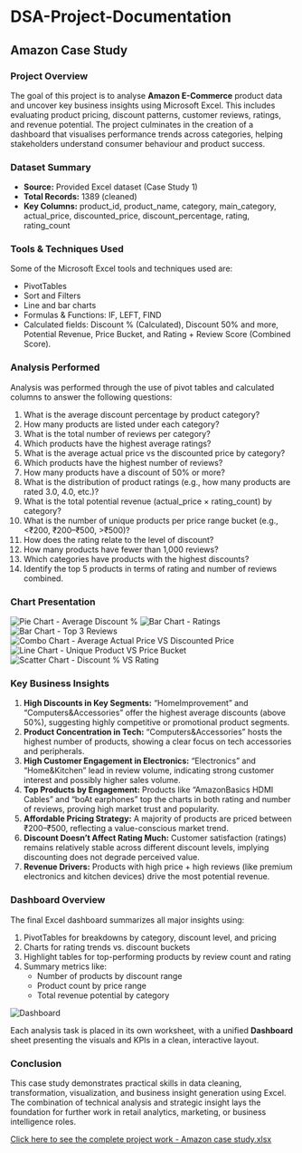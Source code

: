 # DSA-Project-Documentation
## Amazon Case Study

### Project Overview
The goal of this project is to analyse **Amazon E-Commerce** product data and uncover key business insights using Microsoft Excel. This includes evaluating product pricing, discount patterns, customer reviews, ratings, and revenue potential. The project culminates in the creation of a dashboard that visualises performance trends across categories, helping stakeholders understand consumer behaviour and product success.

### Dataset Summary
- **Source:** Provided Excel dataset (Case Study 1)
- **Total Records:** 1389 (cleaned)
- **Key Columns:** product_id, product_name, category, main_category, actual_price, discounted_price, discount_percentage,   rating, rating_count

### Tools & Techniques Used
Some of the Microsoft Excel tools and techniques used are: 
- PivotTables
- Sort and Filters
- Line and bar charts
- Formulas & Functions: IF, LEFT, FIND 
- Calculated fields: Discount % (Calculated), Discount 50% and more, Potential Revenue, Price Bucket, and Rating + Review Score (Combined Score).

### Analysis Performed
Analysis was performed through the use of pivot tables and calculated columns to answer the following questions:
1.	What is the average discount percentage by product category?
2.	How many products are listed under each category?
3.	What is the total number of reviews per category?
4.	Which products have the highest average ratings?
5.	What is the average actual price vs the discounted price by category?
6.	Which products have the highest number of reviews?
7.	How many products have a discount of 50% or more?
8.	What is the distribution of product ratings (e.g., how many products are rated 3.0, 4.0, etc.)?
9.	What is the total potential revenue (actual_price × rating_count) by category?
10.	What is the number of unique products per price range bucket (e.g., <₹200, ₹200–₹500, >₹500)?
11.	How does the rating relate to the level of discount?
12.	How many products have fewer than 1,000 reviews?
13.	Which categories have products with the highest discounts?
14.	Identify the top 5 products in terms of rating and number of reviews combined.

### Chart Presentation
![Pie Chart - Average Discount %](https://github.com/user-attachments/assets/679dc007-02c3-4d0f-a234-df136708a686)
![Bar Chart - Ratings](https://github.com/user-attachments/assets/f22e9f1e-7d26-46c8-811e-0ad6ba756871)
![Bar Chart - Top 3 Reviews](https://github.com/user-attachments/assets/cccad8a2-fd1f-4c75-8143-0d9d04d4cb79)
![Combo Chart - Average Actual Price VS Discounted Price](https://github.com/user-attachments/assets/e71470d3-21ff-41a9-934e-aa798a7eb33f)
![Line Chart - Unique Product VS Price Bucket](https://github.com/user-attachments/assets/1d62cc4a-49e2-43d4-8d67-1637c94f1359)
![Scatter Chart - Discount % VS Rating](https://github.com/user-attachments/assets/6df845fa-015e-4123-b294-93170388a998)


### Key Business Insights
1.	**High Discounts in Key Segments:** “HomeImprovement” and “Computers\&Accessories” offer the highest average discounts (above 50%), suggesting highly competitive or promotional product segments.
2.	**Product Concentration in Tech:** “Computers\&Accessories” hosts the highest number of products, showing a clear focus on tech accessories and peripherals.
3.	**High Customer Engagement in Electronics:**  “Electronics” and “Home\&Kitchen” lead in review volume, indicating strong customer interest and possibly higher sales volume.
4.	**Top Products by Engagement:**  Products like “AmazonBasics HDMI Cables” and “boAt earphones” top the charts in both rating and number of reviews, proving high market trust and popularity.
5.	**Affordable Pricing Strategy:** A majority of products are priced between ₹200–₹500, reflecting a value-conscious market trend.
6.	**Discount Doesn’t Affect Rating Much:** Customer satisfaction (ratings) remains relatively stable across different discount levels, implying discounting does not degrade perceived value.
7.	**Revenue Drivers:** Products with high price + high reviews (like premium electronics and kitchen devices) drive the most potential revenue.

### Dashboard Overview
The final Excel dashboard summarizes all major insights using:
1.	PivotTables for breakdowns by category, discount level, and pricing
2.	Charts for rating trends vs. discount buckets
3.	Highlight tables for top-performing products by review count and rating
4.	Summary metrics like:
    - Number of products by discount range
    - Product count by price range
    - Total revenue potential by category

![Dashboard](https://github.com/user-attachments/assets/169047d0-d9e6-4c99-9541-0bcc4a684c96)

Each analysis task is placed in its own worksheet, with a unified **Dashboard** sheet presenting the visuals and KPIs in a clean, interactive layout.

### Conclusion
This case study demonstrates practical skills in data cleaning, transformation, visualization, and business insight generation using Excel. The combination of technical analysis and strategic insight lays the foundation for further work in retail analytics, marketing, or business intelligence roles.

[Click here to see the complete project work - Amazon case study.xlsx](https://github.com/user-attachments/files/21088238/Amazon.case.study.xlsx)

